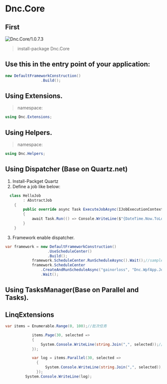 ﻿# Dnc.Core

## First
![Dnc.Core/1.0.7.3](https://www.nuget.org/packages/Dnc.Core/1.0.7.3)
> install-package Dnc.Core


## Use this in the entry point of your application: 

```c#
new DefaultFrameworkConstruction()
                .Build();
```

## Using Extensions.

> namespace:
```c#
using Dnc.Extensions;
```

## Using Helpers.
> namespace:
```c#
using Dnc.Helpers; 
```

## Using Dispatcher (Base on Quartz.net)

1. Install-Packget Quartz
2. Define a job like below:
```c#
  class HelloJob
        : AbstractJob
    {
        public override async Task ExecuteJobAsync(IJobExecutionContext context)
        {
            await Task.Run(() => Console.WriteLine($"{DateTime.Now.ToLongTimeString()}"));
        }
    }
```

3. Framework enable dispatcher.

```c#
var framework = new DefaultFrameworkConstruction()
                   .UseScheduleCenter()
                   .Build();
            framework.ScheduleCenter.RunScheduleAsync().Wait();//sample schedule.
            framework.ScheduleCenter
                .CreateAndRunScheduleAsync("gainorloss", "Dnc.WpfApp.Jobs.HelloJob", "* 5 13 ? * *", "Dnc.WpfApp.exe")
                .Wait();
```

## Using TasksManager(Base on Parallel and Tasks).

## LinqExtensions 

```c#
var items = Enumerable.Range(0, 100);//批次任务

            items.Page(30, selected =>
            {
                System.Console.WriteLine(string.Join(",", selected));//同步处理
            });

            var log = items.Parallel(30, selected =>
              {
                  System.Console.WriteLine(string.Join(",", selected));//并行处理
              });
         System.Console.WriteLine(log);
```
